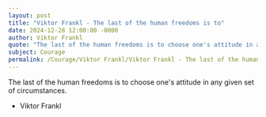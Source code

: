 ```yaml
---
layout: post
title: "Viktor Frankl - The last of the human freedoms is to"
date: 2024-12-28 12:00:00 -0000
author: Viktor Frankl
quote: "The last of the human freedoms is to choose one's attitude in any given set of circumstances."
subject: Courage
permalink: /Courage/Viktor Frankl/Viktor Frankl - The last of the human freedoms is to
---
```


The last of the human freedoms is to choose one's attitude in any given set of circumstances.

- Viktor Frankl
